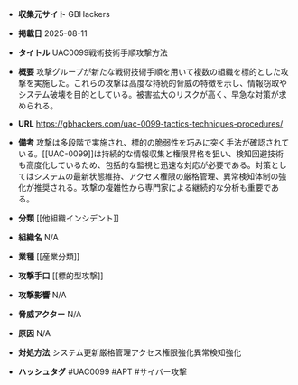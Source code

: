 - **収集元サイト**
GBHackers

- **掲載日**
2025-08-11

- **タイトル**
UAC0099戦術技術手順攻撃方法

- **概要**
攻撃グループが新たな戦術技術手順を用いて複数の組織を標的とした攻撃を実施した。これらの攻撃は高度な持続的脅威の特徴を示し、情報窃取やシステム破壊を目的としている。被害拡大のリスクが高く、早急な対策が求められる。

- **URL**
https://gbhackers.com/uac-0099-tactics-techniques-procedures/

- **備考**
攻撃は多段階で実施され、標的の脆弱性を巧みに突く手法が確認されている。[[UAC-0099]]は持続的な情報収集と権限昇格を狙い、検知回避技術も高度化しているため、包括的な監視と迅速な対応が必要である。対策としてはシステムの最新状態維持、アクセス権限の厳格管理、異常検知体制の強化が推奨される。攻撃の複雑性から専門家による継続的な分析も重要である。

- **分類**
[[他組織インシデント]]

- **組織名**
N/A

- **業種**
[[産業分類]]

- **攻撃手口**
[[標的型攻撃]]

- **攻撃影響**
N/A

- **脅威アクター**
N/A

- **原因**
N/A

- **対処方法**
システム更新厳格管理アクセス権限強化異常検知強化

- **ハッシュタグ**
#UAC0099 #APT #サイバー攻撃
